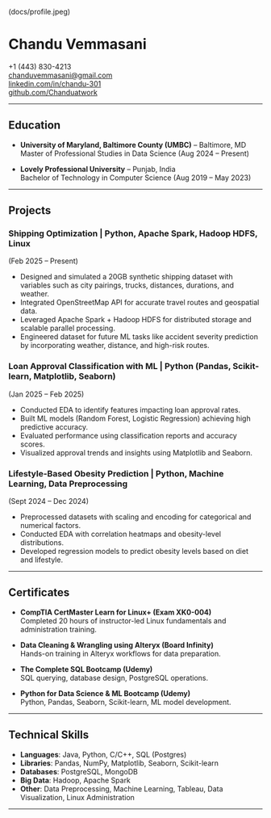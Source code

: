 (docs/profile.jpeg)  
# Chandu Vemmasani  
+1 (443) 830-4213  
[chanduvemmasani@gmail.com](mailto:chanduvemmasani@gmail.com)  
[linkedin.com/in/chandu-301](https://www.linkedin.com/in/chandu-301)  
[github.com/Chanduatwork](https://github.com/Chanduatwork)  

---

## Education  
- **University of Maryland, Baltimore County (UMBC)** – Baltimore, MD  
  Master of Professional Studies in Data Science (Aug 2024 – Present)  

- **Lovely Professional University** – Punjab, India  
  Bachelor of Technology in Computer Science (Aug 2019 – May 2023)  

---

## Projects  

### Shipping Optimization | Python, Apache Spark, Hadoop HDFS, Linux  
(Feb 2025 – Present)  
- Designed and simulated a 20GB synthetic shipping dataset with variables such as city pairings, trucks, distances, durations, and weather.  
- Integrated OpenStreetMap API for accurate travel routes and geospatial data.  
- Leveraged Apache Spark + Hadoop HDFS for distributed storage and scalable parallel processing.  
- Engineered dataset for future ML tasks like accident severity prediction by incorporating weather, distance, and high-risk routes.  

### Loan Approval Classification with ML | Python (Pandas, Scikit-learn, Matplotlib, Seaborn)  
(Jan 2025 – Feb 2025)  
- Conducted EDA to identify features impacting loan approval rates.  
- Built ML models (Random Forest, Logistic Regression) achieving high predictive accuracy.  
- Evaluated performance using classification reports and accuracy scores.  
- Visualized approval trends and insights using Matplotlib and Seaborn.  

### Lifestyle-Based Obesity Prediction | Python, Machine Learning, Data Preprocessing  
(Sept 2024 – Dec 2024)  
- Preprocessed datasets with scaling and encoding for categorical and numerical factors.  
- Conducted EDA with correlation heatmaps and obesity-level distributions.  
- Developed regression models to predict obesity levels based on diet and lifestyle.  

---

## Certificates  

- **CompTIA CertMaster Learn for Linux+ (Exam XK0-004)**  
  Completed 20 hours of instructor-led Linux fundamentals and administration training.  

- **Data Cleaning & Wrangling using Alteryx (Board Infinity)**  
  Hands-on training in Alteryx workflows for data preparation.  

- **The Complete SQL Bootcamp (Udemy)**  
  SQL querying, database design, PostgreSQL operations.  

- **Python for Data Science & ML Bootcamp (Udemy)**  
  Python, Pandas, Seaborn, Scikit-learn, ML model development.  

---

## Technical Skills  

- **Languages**: Java, Python, C/C++, SQL (Postgres)  
- **Libraries**: Pandas, NumPy, Matplotlib, Seaborn, Scikit-learn  
- **Databases**: PostgreSQL, MongoDB  
- **Big Data**: Hadoop, Apache Spark  
- **Other**: Data Preprocessing, Machine Learning, Tableau, Data Visualization, Linux Administration  

---
